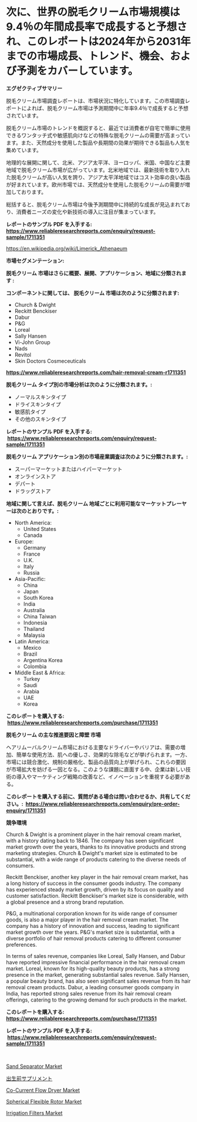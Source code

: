 <p><h1>次に、世界の脱毛クリーム市場規模は9.4％の年間成長率で成長すると予想され、このレポートは2024年から2031年までの市場成長、トレンド、機会、および予測をカバーしています。</h1></p><p><strong>エグゼクティブサマリー</strong></p>
<p><p>脱毛クリーム市場調査レポートは、市場状況に特化しています。この市場調査レポートによれば、脱毛クリーム市場は予測期間中に年率9.4％で成長すると予想されています。</p><p>脱毛クリーム市場のトレンドを概説すると、最近では消費者が自宅で簡単に使用できるワンタッチ式や敏感肌向けなどの特殊な脱毛クリームの需要が高まっています。また、天然成分を使用した製品や長期間の効果が期待できる製品も人気を集めています。</p><p>地理的な展開に関して、北米、アジア太平洋、ヨーロッパ、米国、中国など主要地域で脱毛クリーム市場が広がっています。北米地域では、最新技術を取り入れた脱毛クリームが高い人気を誇り、アジア太平洋地域ではコスト効率の良い製品が好まれています。欧州市場では、天然成分を使用した脱毛クリームの需要が増加しております。</p><p>総括すると、脱毛クリーム市場は今後予測期間中に持続的な成長が見込まれており、消費者ニーズの変化や新技術の導入に注目が集まっています。</p></p>
<p><strong>レポートのサンプル PDF を入手する: <a href="https://www.reliableresearchreports.com/enquiry/request-sample/1711351">https://www.reliableresearchreports.com/enquiry/request-sample/1711351</a></strong></p>
<p><a href="https://en.wikipedia.org/wiki/Limerick_Athenaeum">https://en.wikipedia.org/wiki/Limerick_Athenaeum</a></p>
<p><strong>市場セグメンテーション:</strong></p>
<p><strong> 脱毛クリーム 市場はさらに概要、展開、アプリケーション、地域に分類されます :</strong></p>
<p><strong>コンポーネントに関しては、 脱毛クリーム 市場は次のように分類されます: &nbsp;</strong></p>
<p><ul><li>Church & Dwight</li><li>Reckitt Benckiser</li><li>Dabur</li><li>P&G</li><li>Loreal</li><li>Sally Hansen</li><li>Vi-John Group</li><li>Nads</li><li>Revitol</li><li>Skin Doctors Cosmeceuticals</li></ul></p>
<p><strong><a href="https://www.reliableresearchreports.com/hair-removal-cream-r1711351">https://www.reliableresearchreports.com/hair-removal-cream-r1711351</a></strong></p>
<p><strong> 脱毛クリーム タイプ別の市場分析は次のように分類されます。:</strong></p>
<p><ul><li>ノーマルスキンタイプ</li><li>ドライスキンタイプ</li><li>敏感肌タイプ</li><li>その他のスキンタイプ</li></ul></p>
<p><strong>レポートのサンプル PDF を入手する: &nbsp;<a href="https://www.reliableresearchreports.com/enquiry/request-sample/1711351">https://www.reliableresearchreports.com/enquiry/request-sample/1711351</a></strong></p>
<p><strong> 脱毛クリーム アプリケーション別の市場産業調査は次のように分類されます。:</strong></p>
<p><ul><li>スーパーマーケットまたはハイパーマーケット</li><li>オンラインストア</li><li>デパート</li><li>ドラッグストア</li></ul></p>
<p><strong>地域に関して言えば、脱毛クリーム 地域ごとに利用可能なマーケットプレーヤーは次のとおりです。:</strong></p>
<p><ul>
    <li>
        North America:
        <ul>
            <li>United States</li>
            <li>Canada</li>
        </ul>
    </li>
    <li>
        Europe:
        <ul>
            <li>Germany</li>
            <li>France</li>
            <li>U.K.</li>
            <li>Italy</li>
            <li>Russia</li>
        </ul>
    </li>
    <li>
        Asia-Pacific:
        <ul>
            <li>China</li>
            <li>Japan</li>
            <li>South Korea</li>
            <li>India</li>
            <li>Australia</li>
            <li>China Taiwan</li>
            <li>Indonesia</li>
            <li>Thailand</li>
            <li>Malaysia</li>
        </ul>
    </li>
    <li>
        Latin America:
        <ul>
            <li>Mexico</li>
            <li>Brazil</li>
            <li>Argentina Korea</li>
            <li>Colombia</li>
        </ul>
    </li>
    <li>
        Middle East & Africa:
        <ul>
            <li>Turkey</li>
            <li>Saudi</li>
            <li>Arabia</li>
            <li>UAE</li>
            <li>Korea</li>
        </ul>
    </li>
    </ul></p>
<p><strong>このレポートを購入する: &nbsp;<a href="https://www.reliableresearchreports.com/purchase/1711351">https://www.reliableresearchreports.com/purchase/1711351</a></strong></p>
<p><strong>脱毛クリーム の主な推進要因と障壁 市場</strong></p>
<p><p>ヘアリムーバルクリーム市場における主要なドライバーやバリアは、需要の増加、簡単な使用方法、肌への優しさ、効果的な除毛などが挙げられます。一方、市場には競合激化、規制の厳格化、製品の品質向上が挙げられ、これらの要因が市場拡大を妨げる一因となる。このような課題に直面する中、企業は新しい技術の導入やマーケティング戦略の改善など、イノベーションを重視する必要がある。</p></p>
<p><strong>このレポートを購入する前に、質問がある場合は問い合わせるか、共有してください。:&nbsp; <a href="https://www.reliableresearchreports.com/enquiry/pre-order-enquiry/1711351">https://www.reliableresearchreports.com/enquiry/pre-order-enquiry/1711351</a></strong></p>
<p><strong>競争環境</strong></p>
<p><p>Church & Dwight is a prominent player in the hair removal cream market, with a history dating back to 1846. The company has seen significant market growth over the years, thanks to its innovative products and strong marketing strategies. Church & Dwight's market size is estimated to be substantial, with a wide range of products catering to the diverse needs of consumers.</p><p>Reckitt Benckiser, another key player in the hair removal cream market, has a long history of success in the consumer goods industry. The company has experienced steady market growth, driven by its focus on quality and customer satisfaction. Reckitt Benckiser's market size is considerable, with a global presence and a strong brand reputation.</p><p>P&G, a multinational corporation known for its wide range of consumer goods, is also a major player in the hair removal cream market. The company has a history of innovation and success, leading to significant market growth over the years. P&G's market size is substantial, with a diverse portfolio of hair removal products catering to different consumer preferences.</p><p>In terms of sales revenue, companies like Loreal, Sally Hansen, and Dabur have reported impressive financial performance in the hair removal cream market. Loreal, known for its high-quality beauty products, has a strong presence in the market, generating substantial sales revenue. Sally Hansen, a popular beauty brand, has also seen significant sales revenue from its hair removal cream products. Dabur, a leading consumer goods company in India, has reported strong sales revenue from its hair removal cream offerings, catering to the growing demand for such products in the market.</p></p>
<p><strong>このレポートを購入する: &nbsp; <a href="https://www.reliableresearchreports.com/purchase/1711351">https://www.reliableresearchreports.com/purchase/1711351</a></strong></p>
<p><strong>レポートのサンプル PDF を入手する: &nbsp;<a href="https://www.reliableresearchreports.com/enquiry/request-sample/1711351">https://www.reliableresearchreports.com/enquiry/request-sample/1711351</a></strong><strong></strong></p>
<p>&nbsp;</p>
<p><p><a href="https://issuu.com/reportprime-2/docs/sand-separator-market-size-2030.pptx">Sand Separator Market</a></p><p><a href="https://github.com/MosesSpinka1914/Market-Research-Report-List-2/blob/main/5299620168442.md">出生前サプリメント</a></p><p><a href="https://github.com/zolotuy145/Market-Research-Report-List-1/blob/main/co-current-flow-dryer-market.md">Co-Current Flow Dryer Market</a></p><p><a href="https://github.com/Hunterico88/Market-Research-Report-List-1/blob/main/spherical-flexible-rotor-market.md">Spherical Flexible Rotor Market</a></p><p><a href="https://issuu.com/reportprime-2/docs/irrigation-filters-market-size-2030.pptx">Irrigation Filters Market</a></p></p>